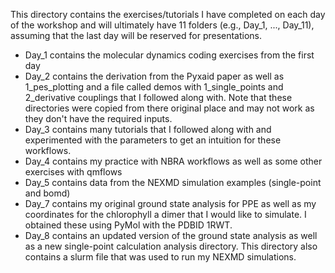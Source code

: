 This directory contains the exercises/tutorials I have completed on each day of the workshop and will ultimately have 11 folders (e.g., Day_1, ..., Day_11), assuming that the last day will be reserved for presentations.

* Day_1 contains the molecular dynamics coding exercises from the first day
* Day_2 contains the derivation from the Pyxaid paper as well as 1_pes_plotting and a file called demos with 1_single_points and 2_derivative couplings that I followed along with. Note that these directories were copied from there original place and may not work as they don't have the required inputs. 
* Day_3 contains many tutorials that I followed along with and experimented with the parameters to get an intuition for these workflows.
* Day_4 contains my practice with NBRA workflows as well as some other exercises with qmflows
* Day_5 contains data from the NEXMD simulation examples (single-point and bomd)
* Day_7 contains my original ground state analysis for PPE as well as my coordinates for the chlorophyll a dimer that I would like to simulate. I obtained these using PyMol with the PDBID 1RWT.
* Day_8 contains an updated version of the ground state analysis as well as a new single-point calculation analysis directory. This directory also contains a slurm file that was used to run my NEXMD simulations.
